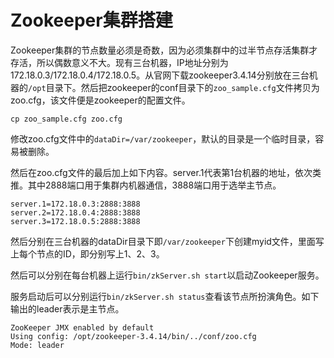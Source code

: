 # Zookeeper集群搭建

Zookeeper集群的节点数量必须是奇数，因为必须集群中的过半节点存活集群才存活，所以偶数意义不大。现有三台机器，IP地址分别为172.18.0.3/172.18.0.4/172.18.0.5。从官网下载zookeeper3.4.14分别放在三台机器的`/opt`目录下。然后把zookeeper的conf目录下的`zoo_sample.cfg`文件拷贝为zoo.cfg，该文件便是zookeeper的配置文件。

`cp zoo_sample.cfg zoo.cfg`

修改zoo.cfg文件中的`dataDir=/var/zookeeper`，默认的目录是一个临时目录，容易被删除。

然后在zoo.cfg文件的最后加上如下内容。server.1代表第1台机器的地址，依次类推。其中2888端口用于集群内机器通信，3888端口用于选举主节点。

```text
server.1=172.18.0.3:2888:3888
server.2=172.18.0.4:2888:3888
server.3=172.18.0.5:2888:3888
```

然后分别在三台机器的dataDir目录下即`/var/zookeeper`下创建myid文件，里面写上每个节点的ID，即分别写上1、2、3。

然后可以分别在每台机器上运行`bin/zkServer.sh start`以启动Zookeeper服务。

服务启动后可以分别运行`bin/zkServer.sh status`查看该节点所扮演角色。如下输出的leader表示是主节点。

```text
ZooKeeper JMX enabled by default
Using config: /opt/zookeeper-3.4.14/bin/../conf/zoo.cfg
Mode: leader
```
